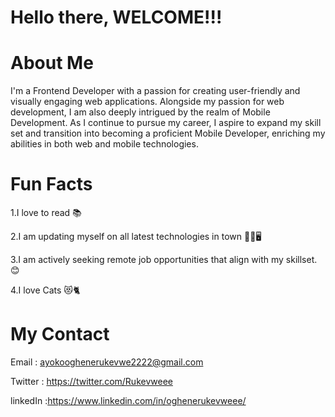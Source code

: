 ﻿# Hello there, WELCOME!!!
  

# About Me

I'm a Frontend Developer with a passion for creating user-friendly and visually engaging web applications. Alongside my passion for web development, I am also deeply intrigued by the realm of Mobile Development. As I continue to pursue my career, I aspire to expand my skill set and transition into becoming a proficient Mobile Developer, enriching my abilities in both web and mobile technologies.

# Fun Facts

1.I love to read  📚

2.I am updating myself on all latest technologies in town 👩‍💻🖥

3.I am actively seeking remote job opportunities that align with my skillset.😊

4.I love Cats 😻🐈

# My Contact

Email : ayokooghenerukevwe2222@gmail.com

Twitter : https://twitter.com/Rukevweee

linkedIn :https://www.linkedin.com/in/oghenerukevweee/
